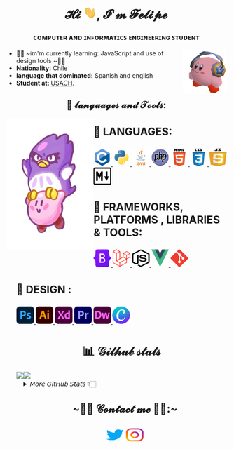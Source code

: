 <h1  align="center">𝓗𝓲 <img src="gif/wave.gif" width="30">, 𝓘'𝓶 𝓕𝓮𝓵𝓲𝓹𝓮 </h1>
<h3  align="center">ᴄᴏᴍᴘᴜᴛᴇʀ ᴀɴᴅ ɪɴꜰᴏʀᴍᴀᴛɪᴄꜱ ᴇɴɢɪɴᴇᴇʀɪɴɢ ꜱᴛᴜᴅᴇɴᴛ</h3>
<img src="gif/kirby audifonos.gif" align="right" width="100" height="100"-->

* 👨‍🎓 ~im'm currently learning: </b>JavaScript and use of design tools ~👨‍🎓
* <b>Nationality:</b> Chile 
* <b>language that dominated:</b> Spanish and english
* <b>Student at: </b>  [USACH](https://informatica.usach.cl/ "University of Santiago de Chile").

<h2  align="center" >👻 𝓵𝓪𝓷𝓰𝓾𝓪𝓰𝓮𝓼 𝓪𝓷𝓭 𝓣𝓸𝓸𝓵𝓼:</h2>
<img src="gif/kirby y coo.gif" align="left" width="200" height="300">
<p  align="left">
<h3  align="left"  style="font-size: 24px"> 🌸 LANGUAGES:</h2>
<ul>
<a  href="https://www.cprogramming.com/"  target="_blank">
<img  src="SVG/c-original.svg"   title="C" alt="c"  width="40"  height="40" /> </a>
<a  href="https://www.python.org"  target="_blank">
<img  src="SVG/python-original.svg"  title="Python" alt="python"  width="40"  height="40" /> </a>
<a  href="https://www.java.com/es/"  target="_blank">
<img  src="SVG/java-4-logo.svg"  title="JAVA" alt="Java"  width="40"  height="40" /> </a>
<a href="https://www.php.net/" target="_blank"> 
<img  src="SVG/PHP-logo.svg"  title="PHP" alt="PHP" width="40"  height="40" /> </a>
<a href="https://www.w3.org/html/" target="_blank"> 
<img  src="SVG/html5-original-wordmark.svg"  title="HTML5" alt="html5" width="40"  height="40" /> </a>
<a  href="https://www.w3schools.com/css/" target="_blank">
<img  src="SVG/css3-original-wordmark.svg" title="CCS" alt="css3"  width="40"  height="40" /> </a>
<a href="https://www.javascript.com/" target="_blank"> 
<img  src="SVG/Javascript-shield.svg"  title="JavaScript" alt="Javascript" width="40"  height="40"  > </a>
<a href="https://www.markdownguide.org/" target="_blank"> 
<img  src="SVG/Markdown-mark.svg" title="MarkDown" alt="MarkDown" width="40"  height="40" /> </a>
<!-- FRAMEWORKS, PLATFORMS & LIBRARIES -->
<h3  align="left"  style="font-size: 24px"> 🌷 FRAMEWORKS, PLATFORMS , LIBRARIES & TOOLS:</h2>
<a  href="https://getbootstrap.com/"  target="_blank">
<img  src="SVG/Bootstrap_logo.svg"  title="Bootstrap" alt="Bootstrap"  width="40"  height="40" /> </a>
<a  href="https://laravel.com/"  target="_blank">
<img  src="SVG/Laravel.svg"  title="Laravel" alt="Laravel"  width="40"  height="40" /> </a>
<a  href="https://nodejs.org/en/"  target="_blank">
<img  src="SVG/node-js.svg"  title="Node.js" alt="Node JS"  width="40"  height="40" /> </a>
<a  href="https://vuejs.org/"  target="_blank">
<img  src="SVG/Vue.js.svg"  title="Vue" alt="Vue"  width="40"  height="40" /> </a>
<a  href="https://git-scm.com/"  target="_blank">
<img  src="SVG/git-scm-icon.svg" title="GIT" alt="GIT"  width="40"  height="40" /> </a>
<!--herramientas-->
<h3  align="left"  style="font-size: 24px"> 🌺 DESIGN :</h2>
<a  href="https://www.photoshop.com/en"  target="_blank">
<img  src="SVG/Adobe_Photoshop.svg"  title="photoshop" alt="photoshop"  width="40"  height="40" /> </a>
<a  href="https://www.adobe.com/cl/products/illustrator.html"  target="_blank">
<img  src="SVG/Adobe_Illustrator.svg" title="illustrator" alt="Illustrator"  width="40"  height="40" /> </a>
<a  href="https://www.adobe.com/cl/products/xd.html"  target="_blank">
<img  src="SVG/Adobe_XD.svg" title="XD" alt="XD"  width="40"  height="40" /> </a>
<a  href="https://www.adobe.com/pe/products/premiere.html"  target="_blank">
<img  src="SVG/Adobe_Premiere_Pro_Logo.svg" title="Premiere pro" alt="Premiere Pro"  width="40"  height="40" /> </a>
<a  href="https://www.adobe.com/cl/products/dreamweaver.htmll"  target="_blank">
<img  src="SVG/Adobe_Dreamweaver.svg"  title="DreamWeaver" alt="DreamWeaver"  width="40"  height="40" /> </a>
<a  href="https://www.canva.com"  target="_blank">
<img  src="SVG/Canva_icon_2021.svg" title="Canva" alt="Canva"  width="40"  height="40" /> </a>

<h1  align="center">📊 𝒢𝒾𝓉𝒽𝓊𝒷 𝓈𝓉𝒶𝓉𝓈</h1>
<img height="170" align="left" src="https://github-readme-stats-delta-bice-76.vercel.app/api?username=pipetboy2001&count_private=true&show_icons=true&include_all_commits=true&theme=radical" />
  <img src="https://github-readme-stats-delta-bice-76.vercel.app/api/top-langs/?username=Pipetboy2001&layout=compact&theme=radical&langs" />
<details>
<summary>𝘔𝘰𝘳𝘦 𝘎𝘪𝘵𝘏𝘶𝘣 𝘚𝘵𝘢𝘵𝘴 👇🏻</summary>
<div>
  <img src="https://github-profile-trophy.vercel.app/?username=pipetboy2001&theme=radical&no-frame=false&no-bg=false&margin-w=4" />
  <p><img align="center" src="https://github-readme-streak-stats.herokuapp.com/?user=pipetboy2001&theme=radical&fire=yellow&ring=f7d747&date_format=d F[, Y]" alt="pipetboy2001" /></p>

  [![github activity graph](https://activity-graph.herokuapp.com/graph?username=pipetboy2001&theme=redical)](https://github.com/ashutosh00710/github-readme-activity-graph)
  
  𝗡𝗢𝗧𝗘: 𝗧𝗵𝗶𝘀 𝗱𝗼𝗲𝘀 𝗻𝗼𝘁 𝗶𝗻𝗱𝗶𝗰𝗮𝘁𝗲 𝗺𝘆 𝘀𝗸𝗶𝗹𝗹 𝗹𝗲𝘃𝗲𝗹 𝗼𝗿 𝗹𝗮𝗻𝗴𝘂𝗮𝗴𝗲 𝗽𝗿𝗼𝗳𝗶𝗰𝗶𝗲𝗻𝗰𝘆, 𝗶𝘁'𝘀 𝗺𝗲𝗿𝗲𝗹𝘆 𝗮 𝗚𝗶𝘁𝗛𝘂𝗯 𝗺𝗲𝘁𝗿𝗶𝗰 𝗼𝗳 𝘄𝗵𝗶𝗰𝗵 𝗹𝗮𝗻𝗴𝘂𝗮𝗴𝗲𝘀 𝗜 𝗵𝗮𝘃𝗲 𝘁𝗵𝗲 𝗺𝗼𝘀𝘁 𝗰𝗼𝗱𝗲 𝗼𝗳 𝗼𝗻 𝗚𝗶𝘁𝗛𝘂𝗯.
</div>
</details>
<div>
<h2 align="center" style="font-size: 24px">~🐱‍💻 𝓒𝓸𝓷𝓽𝓪𝓬𝓽 𝓶𝓮 🐱‍💻:~<h2>
        <p align="center">
                <a href="https://twitter.com/pipetboy2001" target="blank"><img align="center"
                src="SVG/twitter.svg" alt="pipetboy2001" height="30" width="40" /></a>
                <a href="https://instagram.com/Pipetboy2001" target="blank"><img align="center"
                src="SVG/instagram.svg" alt="Pipetboy2001" height="30" width="40" /></a>
        </p>
</div>
